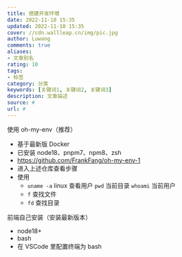 ```yaml
---
title: 搭建开发环境
date: 2022-11-10 15:35
updated: 2022-11-10 15:35
cover: //cdn.wallleap.cn/img/pic.jpg
author: Luwang
comments: true
aliases:
- 文章别名
rating: 10
tags:
- 标签
category: 分类
keywords: [关键词1, 关键词2, 关键词3]
description: 文章描述
source: #
url: #
---
```


使用 oh-my-env（推荐）

- 基于最新版 Docker
- 已安装 node18、pnpm7、npm8、zsh
- <https://github.com/FrankFang/oh-my-env-1>
- 进入上述仓库查看步骤
- 使用
	- `uname -a` linux 查看用户  `pwd` 当前目录  `whoami` 当前用户
	- `f` 查找文件
	- `fd` 查找目录

前端自己安装（安装最新版本）

- node18+
- bash
- 在 VSCode 里配置终端为 bash
